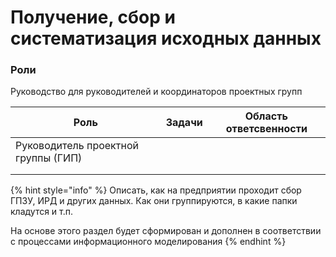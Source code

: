 # Получение, сбор и систематизация исходных данных

### Роли

Руководство для руководителей и координаторов проектных групп

| Роль                                | Задачи | Область ответсвенности |
| ----------------------------------- | ------ | ---------------------- |
| Руководитель проектной группы (ГИП) |        |                        |
|                                     |        |                        |
|                                     |        |                        |

{% hint style="info" %}
Описать, как на предприятии проходит сбор ГПЗУ, ИРД и других данных. Как они группируются, в какие папки кладутся и т.п.

На основе этого раздел будет сформирован и дополнен в соответствии с процессами информационного моделирования
{% endhint %}
